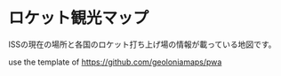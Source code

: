 # ロケット観光マップ

ISSの現在の場所と各国のロケット打ち上げ場の情報が載っている地図です。

use the template of https://github.com/geoloniamaps/pwa
